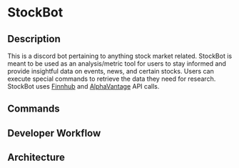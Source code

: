 # StockBot

## Description
This is a discord bot pertaining to anything stock market related.
StockBot is meant to be used as an analysis/metric tool for users to stay informed and provide 
insightful data on events, news, and certain stocks. Users can execute special commands to 
retrieve the data they need for research. StockBot uses [Finnhub](https://finnhub.io/docs/api/introduction) and [AlphaVantage](https://www.alphavantage.co/documentation/) API calls.

## Commands

## Developer Workflow

## Architecture
